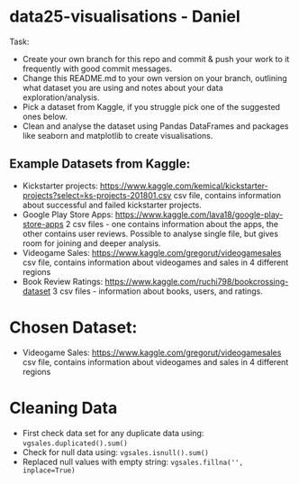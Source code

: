# data25-visualisations - Daniel

Task:
- Create your own branch for this repo and commit & push your work to it frequently with good commit messages.
- Change this README.md to your own version on your branch, outlining what dataset you are using and notes about your data exploration/analysis.
- Pick a dataset from Kaggle, if you struggle pick one of the suggested ones below.
- Clean and analyse the dataset using Pandas DataFrames and packages like seaborn and matplotlib to create visualisations.

## Example Datasets from Kaggle:

- Kickstarter projects: https://www.kaggle.com/kemical/kickstarter-projects?select=ks-projects-201801.csv
csv file, contains information about successful and failed kickstarter projects.
- Google Play Store Apps: https://www.kaggle.com/lava18/google-play-store-apps
2 csv files - one contains information about the apps, the other contains user reviews. Possible to analyse single file, but gives room for joining and deeper analysis.
- Videogame Sales: https://www.kaggle.com/gregorut/videogamesales
csv file, contains information about videogames and sales in 4 different regions
- Book Review Ratings: https://www.kaggle.com/ruchi798/bookcrossing-dataset
3 csv files - information about books, users, and ratings.

# Chosen Dataset:
- Videogame Sales: https://www.kaggle.com/gregorut/videogamesales
csv file, contains information about videogames and sales in 4 different regions

# Cleaning Data
- First check data set for any duplicate data using:
``vgsales.duplicated().sum()``
- Check for null data using:
``vgsales.isnull().sum()``
- Replaced null values with empty string:
``vgsales.fillna('', inplace=True)``

